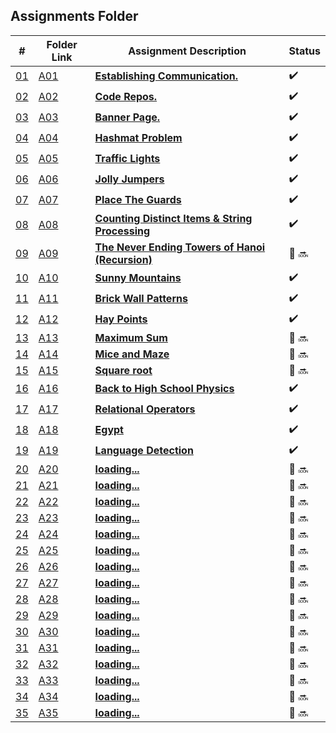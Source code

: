 ## Assignments Folder

|                                                  #                                                   | Folder Link                                                                                           | Assignment Description                                                                                                        | Status |
| :--------------------------------------------------------------------------------------------------: | ----------------------------------------------------------------------------------------------------- | ----------------------------------------------------------------------------------------------------------------------------- | ------ |
| [01](https://docs.google.com/spreadsheets/d/1jAkhTTA8b8BxF5ckkyct44jOz8PNmREB9QxGERVDSeY/edit#gid=0) | [A01](https://docs.google.com/spreadsheets/d/1jAkhTTA8b8BxF5ckkyct44jOz8PNmREB9QxGERVDSeY/edit#gid=0) | [**Establishing Communication.**](https://docs.google.com/spreadsheets/d/1jAkhTTA8b8BxF5ckkyct44jOz8PNmREB9QxGERVDSeY/edit#gid=0)          |:heavy_check_mark: |
| [02](https://github.com/LoicKonan/4883-PT-Konan/tree/master/Assignments) | [A02](https://github.com/LoicKonan/4883-PT-Konan/tree/master/Assignments)                             | [**Code Repos.**](https://github.com/LoicKonan/4883-PT-Konan/tree/master/Assignments)                                                          | :heavy_check_mark: |
| [03](./A03) | [A03](./A03) | [**Banner Page.**](A03)                | :heavy_check_mark: |
| [04](./A04) | [A04](./A04) | [**Hashmat Problem**](A04)             | :heavy_check_mark: |
| [05](./A05) | [A05](./A05) | [**Traffic Lights**](A05)              | :heavy_check_mark: |
| [06](./A06) | [A06](./A06) | [**Jolly Jumpers**](A06)               | :heavy_check_mark: |
| [07](./A07) | [A07](./A07) | [**Place The Guards**](A07)            | :heavy_check_mark: |
| [08](./A08) | [A08](./A08) | [**Counting Distinct Items & String Processing**](A08)|:heavy_check_mark:|
| [09](./A09) | [A09](./A09) | [**The Never Ending Towers of Hanoi (Recursion)**](A09)            | 🔴 🔜 |
| [10](./A10) | [A10](./A10) | [**Sunny Mountains**](A10)      | :heavy_check_mark:  |
| [11](./A11) | [A11](./A11) | [**Brick Wall Patterns**](A11)  | :heavy_check_mark:  |
| [12](./A12) | [A12](./A12) | [**Hay Points**](A12)           | :heavy_check_mark:  |
| [13](./A13) | [A13](./A13) | [**Maximum Sum**](A13)          | 🔴 🔜 |
| [14](./A14) | [A14](./A14) | [**Mice and Maze**](A14)        | 🔴 🔜 |
| [15](./A15) | [A15](./A15) | [**Square root**](A15)          | 🔴 🔜 |
| [16](./A16) | [A16](./A16) | [**Back to High School Physics**](A16) | :heavy_check_mark: |
| [17](./A17) | [A17](./A17) | [**Relational Operators**](A17) | :heavy_check_mark: |
| [18](./A18) | [A18](./A18) | [**Egypt**](A18)                | :heavy_check_mark: |
| [19](./A19) | [A19](./A19) | [**Language Detection**](A19)   | :heavy_check_mark: |
| [20](./A20) | [A20](./A20) | [**loading...**](A20)           | 🔴 🔜 |
| [21](./A21) | [A21](./A21) | [**loading...**](A21)           | 🔴 🔜 |
| [22](./A22) | [A22](./A22) | [**loading...**](A22)           | 🔴 🔜 |
| [23](./A23) | [A23](./A23) | [**loading...**](A23)           | 🔴 🔜 |
| [24](./A24) | [A24](./A24) | [**loading...**](A24)           | 🔴 🔜 |
| [25](./A25) | [A25](./A25) | [**loading...**](A25)           | 🔴 🔜 |
| [26](./A26) | [A26](./A26) | [**loading...**](A26)           | 🔴 🔜 |
| [27](./A27) | [A27](./A27) | [**loading...**](A27)           | 🔴 🔜 |
| [28](./A28) | [A28](./A28) | [**loading...**](A28)           | 🔴 🔜 |
| [29](./A29) | [A29](./A29) | [**loading...**](A29)           | 🔴 🔜 |
| [30](./A30) | [A30](./A30) | [**loading...**](A30)           | 🔴 🔜 |
| [31](./A31) | [A31](./A31) | [**loading...**](A31)           | 🔴 🔜 |
| [32](./A32) | [A32](./A32) | [**loading...**](A32)           | 🔴 🔜 |
| [33](./A33) | [A33](./A33) | [**loading...**](A33)           | 🔴 🔜 |
| [34](./A34) | [A34](./A34) | [**loading...**](A34)           | 🔴 🔜 |
| [35](./A35) | [A35](./A35) | [**loading...**](A35)           | 🔴 🔜 |
